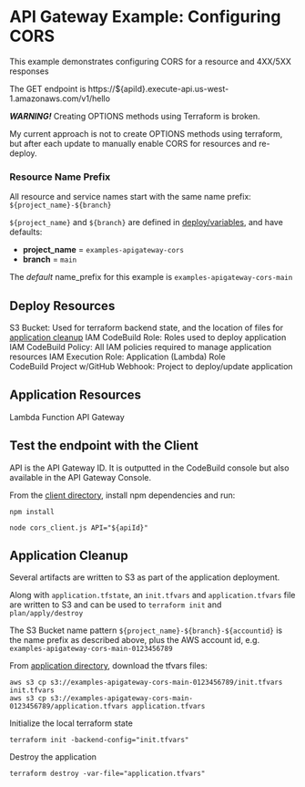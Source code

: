 # API Gateway Example: Configuring CORS

This example demonstrates configuring CORS for a resource and 4XX/5XX responses

The GET endpoint is https://${apiId}.execute-api.us-west-1.amazonaws.com/v1/hello

**_WARNING!_** Creating OPTIONS methods using Terraform is broken.

My current approach is not to create OPTIONS methods using terraform, but after each update to manually enable CORS for resources and re-deploy. 

### Resource Name Prefix
All resource and service names start with the same name prefix: `${project_name}-${branch}`

`${project_name}` and `${branch}` are defined in [deploy/variables](deploy/variables.tf), and have defaults:
- **project_name** = `examples-apigateway-cors`
- **branch** = `main`

The _default_ name_prefix for this example is `examples-apigateway-cors-main`

## Deploy Resources

S3 Bucket: Used for terraform backend state, and the location of files for [application cleanup](#application-cleanup)
IAM CodeBuild Role: Roles used to deploy application
IAM CodeBuild Policy: All IAM policies required to manage application resources
IAM Execution Role: Application (Lambda) Role  
CodeBuild Project w/GitHub Webhook: Project to deploy/update application

## Application Resources

Lambda Function
API Gateway

## Test the endpoint with the Client

API is the API Gateway ID. It is outputted in the CodeBuild console but also available in the API Gateway Console.

From the [client directory](client), install npm dependencies and run:
```shell
npm install

node cors_client.js API="${apiId}"
```

## Application Cleanup

Several artifacts are written to S3 as part of the application deployment.

Along with `application.tfstate`, an `init.tfvars` and `application.tfvars` file are written to S3 and can be used to `terraform init` and `plan/apply/destroy`

The S3 Bucket name pattern `${project_name}-${branch}-${accountid}` is the name prefix as described above, plus the AWS account id, e.g. `examples-apigateway-cors-main-0123456789`

From [application directory](application), download the tfvars files:
```shell
aws s3 cp s3://examples-apigateway-cors-main-0123456789/init.tfvars init.tfvars
aws s3 cp s3://examples-apigateway-cors-main-0123456789/application.tfvars application.tfvars
```

Initialize the local terraform state
```shell
terraform init -backend-config="init.tfvars"
```

Destroy the application
```shell
terraform destroy -var-file="application.tfvars"
```



<!--
CORS always trips me up, both coming and going.

Coming - while developing locally it always takes some time to realize where my errors are coming from, and then even more time on how to properly set up my dev environment.

Going - once everything works in dev environment, I push to prod only to discover it breaks for the same reason. 


Fundamentally, CORS is a Client Side Javascript issue. The server tells the client whether the client is allowed to use endpoint, but still it is the client that ultimately throws the error.

CORS does NOT prevent someone from calling the endpoint. Authorization is required to do that.

## Development vs Production
For VueJS, I take several steps to ste things up to work in both development AND production:

1. Set up a proxy to spoof the endpoint:

    vue.config.js 
    ```javascript
    const { defineConfig } = require('@vue/cli-service')
    module.exports = defineConfig({
        transpileDependencies: true,
        devServer: {
            proxy: 'https://api.j2clark.info'
        }
    })
    ```

    so what is going on here?

    In .vue.development, we are using http://localhost:8082 (assuming we run on port 8082 locally, and we want to use localhost instead of IP)
    
    The proxy knows we are serving http://localhost:8082 and replaces it with the value of devServer.proxy
    
    This fools the browser into thinking we have satisfied CORS? This part I am not clear on.

2. Use env parameters to control which endpoint to use for each environment 

    create 2 files, .env.development and .env.production:
    
    .env.production
    ```text
    VUE_APP_API_URL=https://api.j2clark.info
    ```
    
    .env.development
    ```text
    VUE_APP_API_URL=http://localhost:8082
    ```

3. Use environment variables to dynamically generate the url:

    ```javascript
    import axios from 'axios';
    
    this.greeting = ''
    this.error = ''
    
    const url = process.env.VUE_APP_API_URL
    console.profile('url: ' + url)
    // console.log('FETCH...')
    axios.get(url + '/hello', {
        headers: {
            "Content-type": "application/json",
        }
    }).then(response => {
        this.greeting = response.data.body
    }).catch(err => {
        this.error = err.message;
    });
    ```

## Destroying Application

```shell
cd code/terraform
aws s3 cp s3://terraform-examples-aws-apigateway/terraform-examples-aws-apigateway-cors-main/init.tfvars init.tfvars
aws s3 cp s3://terraform-examples-aws-apigateway/terraform-examples-aws-apigateway-cors-main/application.tfvars application.tfvars
terraform init -backend-config="init.tfvars" 
terraform destroy -var-file="application.tfvars"
```
-->